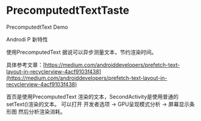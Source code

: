 # PrecomputedtTextTaste
PrecomputedtText Demo

Androdi P 新特性

使用PrecomputedText 据说可以异步测量文本，节约渲染时间。

具体参考文章：[https://medium.com/androiddevelopers/prefetch-text-layout-in-recyclerview-4acf9103f438](https://medium.com/androiddevelopers/prefetch-text-layout-in-recyclerview-4acf9103f438)

首页是使用PrecomputedText 渲染的文本，SecondActivity是使用普通的 setText()渲染的文本。
可以打开 开发者选项 -> GPU呈现模式分析 -> 屏幕显示条形图 
然后分析渲染消耗。
